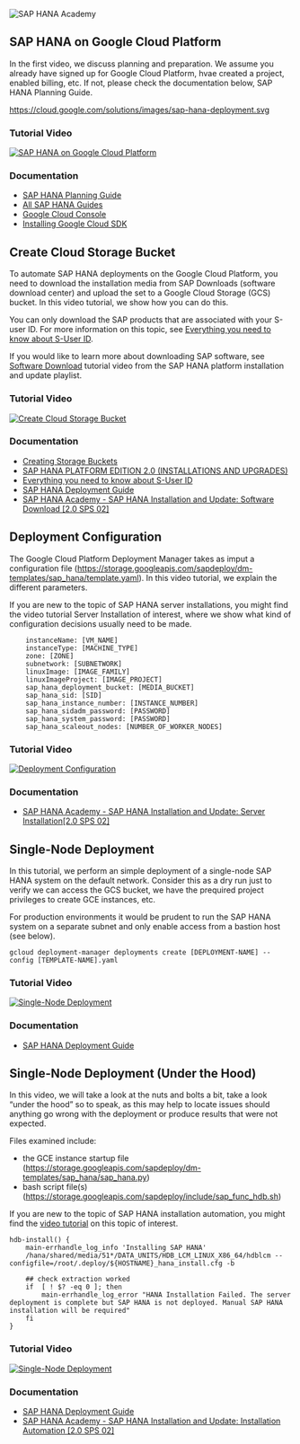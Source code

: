 ![SAP HANA Academy](https://yt3.ggpht.com/-BHsLGUIJDb0/AAAAAAAAAAI/AAAAAAAAAVo/6_d1oarRr8g/s100-mo-c-c0xffffffff-rj-k-no/photo.jpg)

## SAP HANA on Google Cloud Platform ##
In the first video, we discuss planning and preparation. We assume you already have signed up for Google Cloud Platform, hvae created a project, enabled billing, etc. If not, please check the documentation below, SAP HANA Planning Guide. 

https://cloud.google.com/solutions/images/sap-hana-deployment.svg

### Tutorial Video ### 
[![SAP HANA on Google Cloud Platform](https://img.youtube.com/vi/W62V7jZQQPI/0.jpg)](https://www.youtube.com/watch?v=W62V7jZQQPI "SAP HANA on Google Cloud Platform")

### Documentation ### 
* [SAP HANA Planning Guide](https://cloud.google.com/solutions/partners/sap/sap-hana-planning-guide)
* [All SAP HANA Guides](https://cloud.google.com/solutions/partners/sap/sap-hana-guides)
* [Google Cloud Console](https://console.cloud.google.com/)
* [Installing Google Cloud SDK](https://cloud.google.com/sdk/install)

## Create Cloud Storage Bucket ##
To automate SAP HANA deployments on the Google Cloud Platform, you need to download the installation media from SAP Downloads (software download center) and upload the set to a Google Cloud Storage (GCS) bucket. In this video tutorial, we show how you can do this. 

You can only download the SAP products that are associated with your S-user ID. For more information on this topic, see [Everything you need to know about S-User ID](https://www.sapanalytics.cloud/resources-s-user-id/).  

If you would like to learn more about downloading SAP software, see [Software Download](https://www.youtube.com/watch?v=kPCSa7Z4qH8) tutorial video from the SAP HANA platform installation and update playlist. 

### Tutorial Video ### 
[![Create Cloud Storage Bucket](https://img.youtube.com/vi/CV4CaBbI06o/0.jpg)](https://www.youtube.com/watch?v=CV4CaBbI06o "Create Cloud Storage Bucket")

### Documentation ### 
* [Creating Storage Buckets](https://cloud.google.com/storage/docs/creating-buckets#storage-create-bucket-console)
* [SAP HANA PLATFORM EDITION 2.0 (INSTALLATIONS AND UPGRADES)](https://launchpad.support.sap.com/#/softwarecenter/template/products/related/_APP=00200682500000001943&_EVENT=DISPHIER&HEADER=Y&FUNCTIONBAR=N&EVENT=TREE&NE=NAVIGATE&ENR=73554900100900001301&V=INST/SAP%20HANA%20PLATFORM%20EDITION%202.0%20(SUPPORT%20PACKAGES%20AND%20PATCHES))
* [Everything you need to know about S-User ID](https://www.sapanalytics.cloud/resources-s-user-id/)
* [SAP HANA Deployment Guide](https://cloud.google.com/solutions/partners/sap/sap-hana-deployment-guide)
* [SAP HANA Academy - SAP HANA Installation and Update: Software Download [2.0 SPS 02]](https://www.youtube.com/watch?v=kPCSa7Z4qH8)

## Deployment Configuration ##
The Google Cloud Platform Deployment Manager takes as imput a configuration file (https://storage.googleapis.com/sapdeploy/dm-templates/sap_hana/template.yaml). In this video tutorial, we explain the different parameters. 

If you are new to the topic of SAP HANA server installations, you might find the video tutorial Server Installation of interest, where we show what kind of configuration decisions usually need to be made. 
 
```
    instanceName: [VM_NAME]
    instanceType: [MACHINE_TYPE]
    zone: [ZONE]
    subnetwork: [SUBNETWORK]
    linuxImage: [IMAGE_FAMILY]
    linuxImageProject: [IMAGE_PROJECT]
    sap_hana_deployment_bucket: [MEDIA_BUCKET]
    sap_hana_sid: [SID]
    sap_hana_instance_number: [INSTANCE_NUMBER]
    sap_hana_sidadm_password: [PASSWORD]
    sap_hana_system_password: [PASSWORD]
    sap_hana_scaleout_nodes: [NUMBER_OF_WORKER_NODES]
 ```

### Tutorial Video ### 
[![Deployment Configuration](https://img.youtube.com/vi/hz0pDEsOvuo/0.jpg)](https://www.youtube.com/watch?v=hz0pDEsOvuo "Deployment Configuration")

### Documentation ### 
* [SAP HANA Academy - SAP HANA Installation and Update: Server Installation[2.0 SPS 02]](https://www.youtube.com/watch?v=NNWGg9u9cw4&list=PLkzo92owKnVxLSwL08JT7TwqcynRJcRoe&index=20)

## Single-Node Deployment ##
In this tutorial, we perform an simple deployment of a single-node SAP HANA system on the default network. Consider this as a dry run just to verify we can access the GCS bucket, we have the prequired project privileges to create GCE instances, etc. 

For production environments it would be prudent to run the SAP HANA system on a separate subnet and only enable access from a bastion host (see below). 

```
gcloud deployment-manager deployments create [DEPLOYMENT-NAME] --config [TEMPLATE-NAME].yaml
```

### Tutorial Video ### 
[![Single-Node Deployment](https://img.youtube.com/vi/lP7vEI9maEE/0.jpg)](https://www.youtube.com/watch?v=lP7vEI9maEE "Single-Node Deployment")

### Documentation ### 
* [SAP HANA Deployment Guide](https://cloud.google.com/solutions/partners/sap/sap-hana-deployment-guide)

## Single-Node Deployment (Under the Hood) ##
In this video, we will take a look at the nuts and bolts a bit, take a look “under the hood” so to speak, as this may help to locate issues should anything go wrong with the deployment or produce results that were not expected. 

Files examined include: 
* the GCE instance startup file (https://storage.googleapis.com/sapdeploy/dm-templates/sap_hana/sap_hana.py) 
* bash script file(s) (https://storage.googleapis.com/sapdeploy/include/sap_func_hdb.sh)

If you are new to the topic of SAP HANA installation automation, you might find the [video tutorial](https://www.youtube.com/watch?v=RnDmezQra0E) on this topic of interest.  

```
hdb-install() {
	main-errhandle_log_info 'Installing SAP HANA'
	/hana/shared/media/51*/DATA_UNITS/HDB_LCM_LINUX_X86_64/hdblcm --configfile=/root/.deploy/${HOSTNAME}_hana_install.cfg -b

	## check extraction worked
	if  [ ! $? -eq 0 ]; then
		main-errhandle_log_error "HANA Installation Failed. The server deployment is complete but SAP HANA is not deployed. Manual SAP HANA installation will be required"
	fi
}
```

### Tutorial Video ### 
[![Single-Node Deployment](https://img.youtube.com/vi/5zZrc6gLMX8/0.jpg)](https://www.youtube.com/watch?v=5zZrc6gLMX8 "Single-Node Deployment (Under the Hood)")

### Documentation ### 
* [SAP HANA Deployment Guide](https://cloud.google.com/solutions/partners/sap/sap-hana-deployment-guide)
* [SAP HANA Academy - SAP HANA Installation and Update: Installation Automation [2.0 SPS 02]](https://www.youtube.com/watch?v=RnDmezQra0E)
